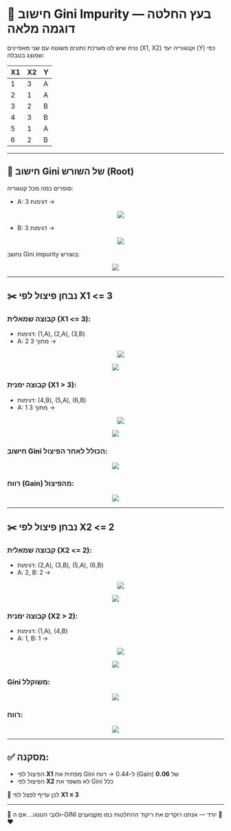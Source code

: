   
# 🌳 חישוב Gini Impurity בעץ החלטה — דוגמה מלאה
  
נניח שיש לנו מערכת נתונים פשוטה עם שני מאפיינים (X1, X2) וקטגוריה יעד (Y) כפי שמוצג בטבלה:
  
| X1 | X2 | Y |
|----|----|----|
| 1  | 3  | A |
| 2  | 1  | A |
| 3  | 2  | B |
| 4  | 3  | B |
| 5  | 1  | A |
| 6  | 2  | B |
  
---
  
## 🔹 חישוב Gini של השורש (Root)
  
סופרים כמה מכל קטגוריה:
  
- A: 3 דגימות → <p align="center"><img src="https://latex.codecogs.com/gif.latex?p_A%20=%20\frac{3}{6}"/></p>  
  
- B: 3 דגימות → <p align="center"><img src="https://latex.codecogs.com/gif.latex?p_B%20=%20\frac{3}{6}"/></p>  
  
  
נחשב Gini impurity בשורש:
  
<p align="center"><img src="https://latex.codecogs.com/gif.latex?G(root)%20=%201%20-%20(0.5^2%20+%200.5^2)%20=%201%20-%20(0.25%20+%200.25)%20=%200.5"/></p>  
  
  
---
  
## ✂️ נבחן פיצול לפי X1 <= 3
  
### קבוצה שמאלית (X1 <= 3):
  
- דגימות: (1,A), (2,A), (3,B)  
- A: 2 מתוך 3 → <p align="center"><img src="https://latex.codecogs.com/gif.latex?p_A%20=%20\frac{2}{3},%20p_B%20=%20\frac{1}{3}"/></p>  
  
  
<p align="center"><img src="https://latex.codecogs.com/gif.latex?G(left)%20=%201%20-%20\left(\left(\frac{2}{3}\right)^2%20+%20\left(\frac{1}{3}\right)^2\right)%20=%201%20-%20\left(\frac{4}{9}%20+%20\frac{1}{9}\right)%20=%201%20-%20\frac{5}{9}%20=%20\frac{4}{9}%20\approx%200.44"/></p>  
  
  
### קבוצה ימנית (X1 > 3):
  
- דגימות: (4,B), (5,A), (6,B)  
- A: 1 מתוך 3 → <p align="center"><img src="https://latex.codecogs.com/gif.latex?p_A%20=%20\frac{1}{3},%20p_B%20=%20\frac{2}{3}"/></p>  
  
  
<p align="center"><img src="https://latex.codecogs.com/gif.latex?G(right)%20=%201%20-%20\left(\left(\frac{1}{3}\right)^2%20+%20\left(\frac{2}{3}\right)^2\right)%20=%201%20-%20\left(\frac{1}{9}%20+%20\frac{4}{9}\right)%20=%201%20-%20\frac{5}{9}%20=%20\frac{4}{9}%20\approx%200.44"/></p>  
  
  
### חישוב Gini הכולל לאחר הפיצול:
  
<p align="center"><img src="https://latex.codecogs.com/gif.latex?G_{weighted}%20=%20\frac{3}{6}%20\cdot%200.44%20+%20\frac{3}{6}%20\cdot%200.44%20=%200.44"/></p>  
  
  
### רווח (Gain) מהפיצול:
  
<p align="center"><img src="https://latex.codecogs.com/gif.latex?Gain%20=%20G(root)%20-%20G_{weighted}%20=%200.5%20-%200.44%20=%200.06"/></p>  
  
  
---
  
## ✂️ נבחן פיצול לפי X2 <= 2
  
### קבוצה שמאלית (X2 <= 2):
  
- דגימות: (2,A), (3,B), (5,A), (6,B)  
- A: 2, B: 2 → <p align="center"><img src="https://latex.codecogs.com/gif.latex?p_A%20=%20p_B%20=%200.5"/></p>  
  
  
<p align="center"><img src="https://latex.codecogs.com/gif.latex?G(left)%20=%201%20-%20(0.5^2%20+%200.5^2)%20=%200.5"/></p>  
  
  
### קבוצה ימנית (X2 > 2):
  
- דגימות: (1,A), (4,B)  
- A: 1, B: 1 → <p align="center"><img src="https://latex.codecogs.com/gif.latex?p_A%20=%20p_B%20=%200.5"/></p>  
  
  
<p align="center"><img src="https://latex.codecogs.com/gif.latex?G(right)%20=%200.5"/></p>  
  
  
### Gini משוקלל:
  
<p align="center"><img src="https://latex.codecogs.com/gif.latex?G_{weighted}%20=%20\frac{4}{6}%20\cdot%200.5%20+%20\frac{2}{6}%20\cdot%200.5%20=%200.5"/></p>  
  
  
### רווח:
  
<p align="center"><img src="https://latex.codecogs.com/gif.latex?Gain%20=%200.5%20-%200.5%20=%200"/></p>  
  
  
---
  
## ✅ מסקנה:
  
- הפיצול לפי **X1** מפחית את Gini ל-0.44 → רווח (Gain) של **0.06**
- הפיצול לפי **X2** לא משפר את Gini כלל
  
🔮 לכן עדיף לפצל לפי **X1 ≤ 3**
  
---
  
💃 ולגבי הטנגו... אם ה-GINI יורד — אנחנו רוקדים את ריקוד ההחלטות כמו מקצוענים 🕺❤️
  